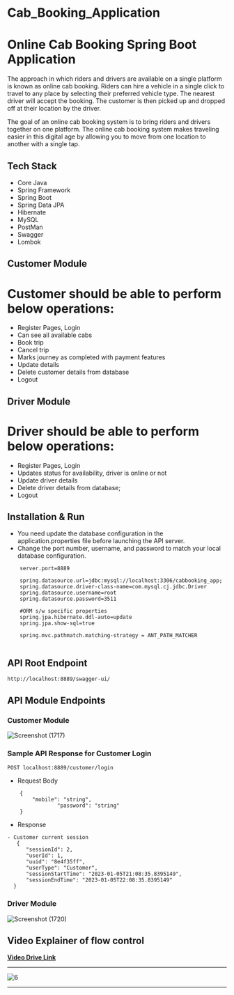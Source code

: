 # Cab_Booking_Application
# Online Cab Booking Spring Boot Application

The approach in which riders and drivers are available on a single platform is known as online cab booking. Riders can hire a vehicle in a single click to travel to any place by selecting their preferred vehicle type. The nearest driver will accept the booking. The customer is then picked up and dropped off at their location by the driver.

The goal of an online cab booking system is to bring riders and drivers together on one platform. The online cab booking system makes traveling easier in this digital age by allowing you to move from one location to another with a single tap.


## Tech Stack

- Core Java
- Spring Framework
- Spring Boot
- Spring Data JPA
- Hibernate
- MySQL
- PostMan
- Swagger
- Lombok

## Customer Module

# Customer should  be able to perform below operations:  

- Register Pages, Login 
- Can see all available cabs
- Book trip
- Cancel trip
- Marks journey as completed with payment features
- Update details
- Delete customer details from database
- Logout

## Driver Module

# Driver should be able to perform below operations:

- Register Pages, Login
- Updates status for availability, driver is online or not
- Update driver details
- Delete driver details from database;
- Logout

## Installation & Run

- You need update the database configuration in the application.properties file before launching the API server.
- Change the port number, username, and password to match your local database configuration.

```
    server.port=8889

    spring.datasource.url=jdbc:mysql://localhost:3306/cabbooking_app;
    spring.datasource.driver-class-name=com.mysql.cj.jdbc.Driver
    spring.datasource.username=root
    spring.datasource.password=3511
    
    #ORM s/w specific properties
    spring.jpa.hibernate.ddl-auto=update
    spring.jpa.show-sql=true

    spring.mvc.pathmatch.matching-strategy = ANT_PATH_MATCHER


```

## API Root Endpoint

`http://localhost:8889/swagger-ui/`

## API Module Endpoints

### Customer Module

![Screenshot (1717)](https://user-images.githubusercontent.com/101390725/210823727-4a04e19d-e667-403f-8357-c99ce712f198.png) 

### Sample API Response for Customer Login

`POST localhost:8889/customer/login`

- Request Body

```
	{
  		"mobile": "string",
                "password": "string"
	}
```

- Response

```
- Customer current session
   {
	  "sessionId": 2,
	  "userId": 1,
	  "uuid": "8e4f35ff",
	  "userType": "Customer",
	  "sessionStartTime": "2023-01-05T21:08:35.8395149",
	  "sessionEndTime": "2023-01-05T22:08:35.8395149"
  }

```

### Driver Module

![Screenshot (1720)](https://user-images.githubusercontent.com/101390725/210823236-5975a29c-341e-4f38-8a06-45dc829f2aab.png)


## Video Explainer of flow control

<a href="https://drive.google.com/file/d/1WEbYccAalmn9BD8xLjKpLK0r_O7O8FHU/view?usp=sharing">**Video Drive Link** </a> 


---

 ![6](https://user-images.githubusercontent.com/36689521/204778350-49507557-c070-477b-a571-052fc593ea72.jpg)

---


